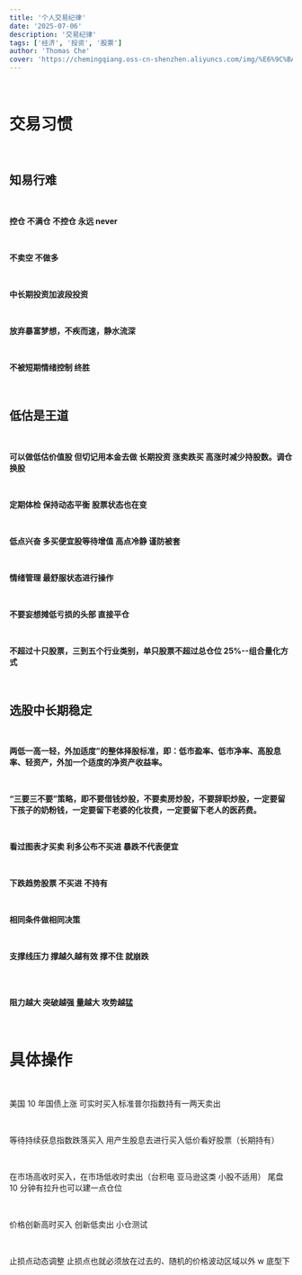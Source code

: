 ```yaml
---
title: '个人交易纪律'
date: '2025-07-06'
description: '交易纪律'
tags: ['经济', '投资', '股票']
author: 'Thomas Che'
cover: 'https://chemingqiang.oss-cn-shenzhen.aliyuncs.com/img/%E6%9C%BA%E8%BD%A6_PixCake/DSC04443.jpg'
---
```


</br>

# 交易习惯

</br>

## 知易行难

</br>

**控仓 不满仓 不控仓 永远 never**

</br>

**不卖空 不做多**

</br>

**中长期投资加波段投资**

</br>

**放弃暴富梦想，不疾而速，静水流深**

</br>

**不被短期情绪控制 终胜**

</br>

## 低估是王道

</br>

**可以做低估价值股 但切记用本金去做 长期投资 涨卖跌买 高涨时减少持股数。调仓换股**

</br>

**定期体检 保持动态平衡
股票状态也在变**

</br>

**低点兴奋 多买便宜股等待增值 高点冷静 谨防被套**

</br>

**情绪管理 最舒服状态进行操作**

</br>

**不要妄想摊低亏损的头部 直接平仓**

</br>

**不超过十只股票，三到五个行业类别，单只股票不超过总仓位 25%--组合量化方式**

</br>

## 选股中长期稳定

</br>

**两低一高一轻，外加适度”的整体择股标准，即：低市盈率、低市净率、高股息率、轻资产，外加一个适度的净资产收益率。**

</br>

**“三要三不要”策略，即不要借钱炒股，不要卖房炒股，不要辞职炒股，一定要留下孩子的奶粉钱，一定要留下老婆的化妆费，一定要留下老人的医药费。**

</br>

**看过图表才买卖 利多公布不买进 暴跌不代表便宜**

</br>

**下跌趋势股票 不买进 不持有**

</br>

**相同条件做相同决策**

</br>

**支撑线压力 撑越久越有效 撑不住 就崩跌**

</br>

</br>

**阻力越大 突破越强 量越大 攻势越猛**

</br>

# 具体操作

</br>

美国 10 年国债上涨 可实时买入标准普尔指数持有一两天卖出

</br>

等待持续获息指数跌落买入 用产生股息去进行买入低价看好股票（长期持有）

</br>

在市场高收时买入，在市场低收时卖出（台积电 亚马逊这类 小股不适用） 尾盘 10 分钟有拉升也可以建一点仓位

</br>

价格创新高时买入 创新低卖出 小仓测试

</br>

止损点动态调整 止损点也就必须放在过去的、随机的价格波动区域以外 w 底型下

</br>

